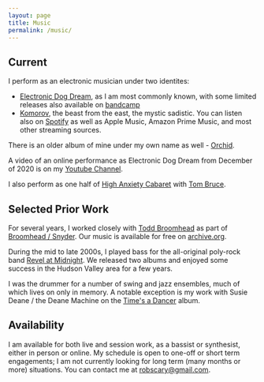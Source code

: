 ```yaml
---
layout: page
title: Music
permalink: /music/
---
```


## Current

I perform as an electronic musician under two identites:

- [Electronic Dog Dream](https://soundcloud.com/robert-snyder-20), as I am most commonly known, 
    with some limited releases also available on [bandcamp](https://electronicdogdream.bandcamp.com/)
- [Komorov](https://komorov.bandcamp.com/), the beast from the east, the mystic sadistic. You can 
    listen also on [Spotify](https://open.spotify.com/artist/2stKwmNA7a1xxOOkTrTPJv) as well 
    as Apple Music, Amazon Prime Music, and most other streaming sources.

There is an older album of mine under my own name as well - [Orchid](https://open.spotify.com/album/6Hbzl2ena3mU5hWACoauBV).

A video of an online performance as Electronic Dog Dream from December of 2020 is on my [Youtube Channel](https://youtu.be/q3RP0LTYQK0).

I also perform as one half of [High Anxiety Cabaret](https://soundcloud.com/user-277778377)
with [Tom Bruce](https://tombrucemusic.space/). 

## Selected Prior Work

For several years, I worked closely with [Todd Broomhead](https://www.facebook.com/todd.broomhead) as 
part of [Broomhead / Snyder](https://www.facebook.com/broomheadsnyder). Our music is available for free
on [archive.org](https://archive.org/search.php?query=creator%3A%22Todd%20Broomhead%22). 

During the mid to late 2000s, I played bass for the all-original poly-rock band 
[Revel at Midnight](https://open.spotify.com/artist/7mofO7Ulh4xz3bmHDVxew6). We released two albums and enjoyed 
some success in the Hudson Valley area for a few years.

I was the drummer for a number of swing and jazz ensembles, much of which lives on only in memory. A notable 
exception is my work with Susie Deane / the Deane Machine on the [Time's a Dancer](https://www.amazon.com/Times-Dancer-Susie-Deane/dp/B01H7Y0AM4)
album. 

## Availability

I am available for both live and session work, as a bassist or synthesist, either in person or online. My schedule is open to one-off or short term engagements; I am 
not currently looking for long term (many months or more) situations. You can contact me at [robscary@gmail.com](mailto:robscary@gmail.com).